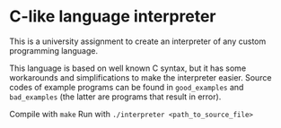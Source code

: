 # C-like language interpreter
This is a university assignment to create an interpreter of any custom programming language.

This language is based on well known C syntax, but it has some workarounds and simplifications to make the interpreter easier. Source codes of example programs can be found in `good_examples` and `bad_examples` (the latter are programs that result in error).

Compile with `make`
Run with  `./interpreter <path_to_source_file>`

